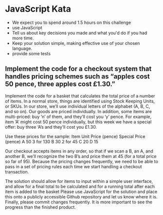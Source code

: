 # JavaScript Kata

- We expect you to spend around 1.5 hours on this challenge
- use JavaScript
- Tell us about key decisions you made and what you'd do if you had more time.
- Keep your solution simple, making effective use of your chosen language.
- provide some tests

## Implement the code for a checkout system that handles pricing schemes such as “apples cost 50 pence, three apples cost £1.30.”

Implement the code for a basket that calculates the total price of a number of items. In a normal store, things are identified using Stock Keeping Units, or SKUs. In our store, we’ll use individual letters of the alphabet (A, B, C, and so on). Our goods are priced individually. In addition, some items are multi-priced: buy ‘n’ of them, and they’ll cost you ‘y’ pence. For example, item ‘A’ might cost 50 pence individually, but this week we have a special offer: buy three ‘A’s and they’ll cost you £1.30.

Use these prices for the sample:
Item Unit Price (pence) Special Price (pence)
A 50 3 for 130
B 30 2 for 45
C 20
D 15

Our checkout accepts items in any order, so that if we scan a B, an A, and another B, we’ll recognize the two B’s and price them at 45 (for a total price so far of 95). Because the pricing changes frequently, we need to be able to pass in a set of pricing rules each time we start handling a checkout transaction.

The solution should allow for items to input within a simple user interface, and allow for a final total to be calculated and for a running total after each item is added to the basket
Please use JavaScript for the solution and place this onto a publicly accessible Github repository and let us know where it is.
Finally, please commit changes frequently. It is more important to see the progress than the finished product.
